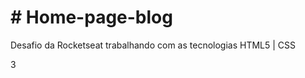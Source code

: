 <h1># Home-page-blog</h1>
<p>Desafio da Rocketseat trabalhando com as tecnologias HTML5 | CSS</p> 3
